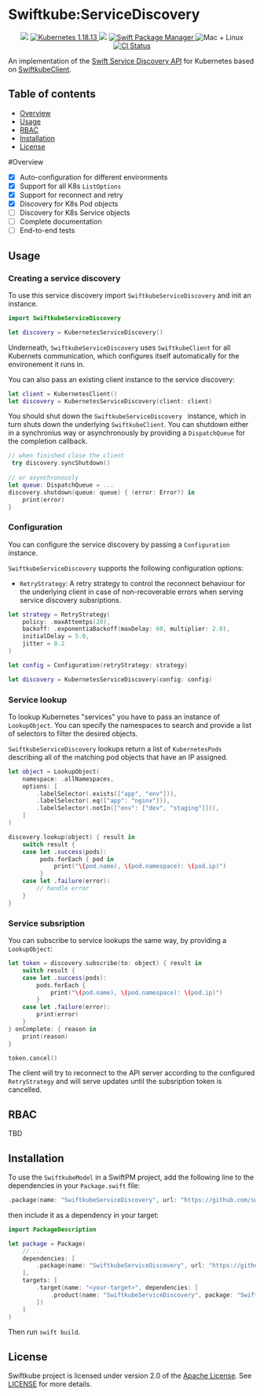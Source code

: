 # Swiftkube:ServiceDiscovery

<p align="center">
	<img src="https://img.shields.io/badge/Swift-5.2-orange.svg" />
	<a href="https://v1-18.docs.kubernetes.io/docs/reference/generated/kubernetes-api/v1.18/">
		<img src="https://img.shields.io/badge/Kubernetes-1.18.13-blue.svg" alt="Kubernetes 1.18.13"/>
	</a>
	<img src="https://img.shields.io/badge/SwiftkubeClient-0.6.0-blue.svg" />
	<a href="https://swift.org/package-manager">
		<img src="https://img.shields.io/badge/swiftpm-compatible-brightgreen.svg?style=flat" alt="Swift Package Manager" />
	</a>
	<img src="https://img.shields.io/badge/platforms-mac+linux-brightgreen.svg?style=flat" alt="Mac + Linux" />
	<a href="https://github.com/swiftkube/servicediscovery/actions">
		<img src="https://github.com/swiftkube/servicediscovery/workflows/swiftkube-servicediscovery-ci/badge.svg" alt="CI Status">
	</a>
</p>

An implementation of the [Swift Service Discovery API](https://github.com/apple/swift-service-discovery) for Kubernetes based on [SwiftkubeClient](https://github.com/swiftkube/client).  

## Table of contents

* [Overview](#overview)
* [Usage](#usage)
* [RBAC](#rbac)
* [Installation](#installation)
* [License](#license)

#Overview

- [x] Auto-configuration for different environments 
- [x] Support for all K8s `ListOptions`
- [x] Support for reconnect and retry
- [x] Discovery for K8s Pod objects
- [ ] Discovery for K8s Service objects
- [ ] Complete documentation
- [ ] End-to-end tests

## Usage

### Creating a service discovery

To use this service discovery import `SwiftkubeServiceDiscovery` and init an instance.

```swift
import SwiftkubeServiceDiscovery

let discovery = KubernetesServiceDiscovery()
```

Underneath, `SwiftkubeServiceDiscovery` uses `SwiftkubeClient` for all Kubernets communication, which configures itself automatically for the environement it runs in.

You can also pass an existing client instance to the service discovery:

```swift
let client = KubernetesClient()
let discovery = KubernetesServiceDiscovery(client: client)
```

You should shut down the `SwiftkubeServiceDiscovery ` instance, which in turn shuts down the underlying `SwiftkubeClient`. You can shutdown either in a synchronius way or asynchronously by providing a `DispatchQueue` for the completion callback.

```swift
// when finished close the client
 try discovery.syncShutdown()
 
// or asynchronously
let queue: DispatchQueue = ...
discovery.shutdown(queue: queue) { (error: Error?) in 
    print(error)
}
```

### Configuration

You can configure the service discovery by passing a `Configuration` instance.

`SwiftkubeServiceDiscovery` supports the following configuration options:

- `RetryStrategy`: A retry strategy to control the reconnect behaviour for the underlying client  in case of non-recoverable errors when serving service discovery subsriptions.

```swift
let strategy = RetryStrategy(
    policy: .maxAttemtps(20),
    backoff: .exponentiaBackoff(maxDelay: 60, multiplier: 2.0),
    initialDelay = 5.0,
    jitter = 0.2
)

let config = Configuration(retryStrategy: strategy)

let discovery = KubernetesServiceDiscovery(config: config)
```

### Service lookup

To lookup Kubernetes "services" you have to pass an instance of `LookupObject`. You can specify the namespaces to search and provide a list of selectors to filter the desired objects.

`SwiftkubeServiceDiscovery` lookups return a list of `KubernetesPods` describing all of the matching pod objects that have an IP assigned.

```swift
let object = LookupObject(
    namespace: .allNamespaces,
    options: [
        .labelSelector(.exists(["app", "env"])),
        .labelSelector(.eq(["app": "nginx"])),
        .labelSelector(.notIn(["env": ["dev", "staging"]])),    
    ]
)

discovery.lookup(object) { result in
    switch result {
    case let .success(pods):
         pods.forEach { pod in
             print("\(pod.name), \(pod.namespace): \(pod.ip)")
         }
    case let .failure(error):
        // handle error
    }
}
```

### Service subsription

You can subscribe to service lookups the same way, by providing a `LookupObject`:


```swift
let token = discovery.subscribe(to: object) { result in
    switch result {
    case let .success(pods):
        pods.forEach {
            print("\(pod.name), \(pod.namespace): \(pod.ip)")
        }
    case let .failure(error):
        print(error)
    }
} onComplete: { reason in
    print(reason)
}

token.cancel()
```

The client will try to reconnect to the API server according to the configured `RetryStrategy` and will serve updates until the subsription token is cancelled.

## RBAC

TBD

## Installation

To use the `SwiftkubeModel` in a SwiftPM project, add the following line to the dependencies in your `Package.swift` file:

```swift
.package(name: "SwiftkubeServiceDiscovery", url: "https://github.com/swiftkube/servicediscovery.git", from: "0.1.0"),
```

then include it as a dependency in your target:

```swift
import PackageDescription

let package = Package(
    // ...
    dependencies: [
        .package(name: "SwiftkubeServiceDiscovery", url: "https://github.com/swiftkube/servicediscovery.git", from: "0.1.0")
    ],
    targets: [
        .target(name: "<your-target>", dependencies: [
            .product(name: "SwiftkubeServiceDiscovery", package: "SwiftkubeServiceDiscovery"),
        ])
    ]
)
```

Then run `swift build`.

## License

Swiftkube project is licensed under version 2.0 of the [Apache License](https://www.apache.org/licenses/LICENSE-2.0). See [LICENSE](./LICENSE) for more details.
